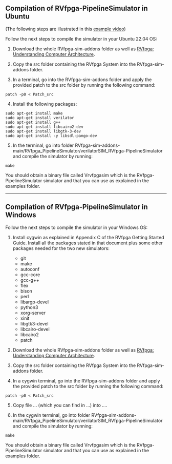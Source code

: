 ## **Compilation of RVfpga-PipelineSimulator in Ubuntu**

(The following steps are illustrated in this [example video](https://drive.google.com/file/d/18HBC6PZoAHl9H2Vwr7f_d41loH18VwgV/view?usp=share_link))

Follow the next steps to compile the simulator in your Ubuntu 22.04 OS:

1. Download the whole RVfpga-sim-addons folder as well as [RVfpga: Understanding Computer Architecture](https://university.imgtec.com/rvfpga-download-page-en/).

2. Copy the src folder containing the RVfpga System into the RVfpga-sim-addons folder.

3. In a terminal, go into the RVfpga-sim-addons folder and apply the provided patch to the src folder by running the following command:

```
patch -p0 < Patch_src
```

4. Install the following packages: 

```
sudo apt-get install make
sudo apt-get install verilator
sudo apt-get install g++
sudo apt-get install libcairo2-dev
sudo apt-get install libgtk-3-dev
sudo apt-get install -y libsdl-pango-dev
```

5. In the terminal, go into folder RVfpga-sim-addons-main/RVfpga_PipelineSimulator/verilatorSIM_RVfpga-PipelineSimulator and compile the simulator by running:

```
make
```

You should obtain a binary file called Vrvfpgasim which is the RVfpga-PipelineSimulator simulator and that you can use as explained in the examples folder.

___

## **Compilation of RVfpga-PipelineSimulator in Windows**

Follow the next steps to compile the simulator in your Windows OS:

1. Install cygwin as explained in Appendix C of the RVfpga Getting Started Guide. Install all the packages stated in that document plus some other packages needed for the two new simulators:

    * git
    * make 
    * autoconf
    * gcc-core 
    * gcc-g++ 
    * flex
    * bison
    * perl
    * libargp-devel
    * python3
    * xorg-server
    * xinit
    * libgtk3-devel
    * libcairo-devel
    * libcairo2
    * patch

2. Download the whole RVfpga-sim-addons folder as well as [RVfpga: Understanding Computer Architecture](https://university.imgtec.com/rvfpga-download-page-en/).

3. Copy the src folder containing the RVfpga System into the RVfpga-sim-addons folder.

4. In a cygwin terminal, go into the RVfpga-sim-addons folder and apply the provided patch to the src folder by running the following command:

```
patch -p0 < Patch_src
```

5. Copy file ... (which you can find in ...) into .... 

6. In the cygwin terminal, go into folder RVfpga-sim-addons-main/RVfpga_PipelineSimulator/verilatorSIM_RVfpga-PipelineSimulator and compile the simulator by running:

```
make
```

You should obtain a binary file called Vrvfpgasim which is the RVfpga-PipelineSimulator simulator and that you can use as explained in the examples folder.
